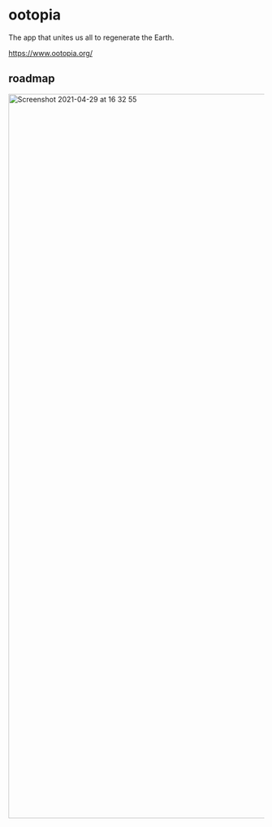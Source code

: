 # ootopia

The app that unites us all to regenerate the Earth.

https://www.ootopia.org/

## roadmap

<img width="1428" alt="Screenshot 2021-04-29 at 16 32 55" src="https://user-images.githubusercontent.com/20182572/116568263-02b6ba80-a911-11eb-8e74-b6073cc8f800.png">

